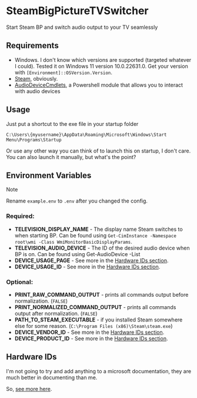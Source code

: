 # SteamBigPictureTVSwitcher
Start Steam BP and switch audio output to your TV seamlessly

## Requirements
- Windows. I don't know which versions are supported (targeted whatever I could). Tested it on Windows 11 version 10.0.22631.0. Get your version with `[Environment]::OSVersion.Version`.
- [Steam](https://store.steampowered.com/), obviously.
- [AudioDeviceCmdlets](https://www.powershellgallery.com/packages/AudioDeviceCmdlets/3.1.0.2), a Powershell module that allows you to interact with audio devices

## Usage
Just put a shortcut to the exe file in your startup folder

`C:\Users\{myusername}\AppData\Roaming\Microsoft\Windows\Start Menu\Programs\Startup`

Or use any other way you can think of to launch this on startup, I don't care. You can also launch it manually, but what's the point?


## Environment Variables
> [!NOTE]
> Rename `example.env` to `.env` after you changed the config.

### Required:

- **TELEVISION_DISPLAY_NAME** - The display name Steam switches to when starting BP. Can be found using `Get-CimInstance -Namespace root\wmi -Class WmiMonitorBasicDisplayParams`.
- **TELEVISION_AUDIO_DEVICE** - The ID of the desired audio device when BP is on. Can be found using Get-AudioDevice -List
- **DEVICE_USAGE_PAGE** - See more in the [Hardware IDs section](#hardware-ids).
- **DEVICE_USAGE_ID** - See more in the [Hardware IDs section](#hardware-ids).

### Optional:

- **PRINT_RAW_COMMAND_OUTPUT** - prints all commands output before normalization. (`FALSE`)
- **PRINT_NORMALIZED_COMMAND_OUTPUT** - prints all commands output after normalization. (`FALSE`)
- **PATH_TO_STEAM_EXECUTABLE** - if you installed Steam somewhere else for some reason. (`C:\Program Files (x86)\Steam\steam.exe`)
- **DEVICE_VENDOR_ID** - See more in the [Hardware IDs section](#hardware-ids).
- **DEVICE_PRODUCT_ID** - See more in the [Hardware IDs section](#hardware-ids).



## Hardware IDs
I'm not going to try and add anything to a microsoft documentation, they are much better in documenting than me.

So, [see more here](https://learn.microsoft.com/en-us/uwp/api/windows.devices.humaninterfacedevice.hiddevice?view=winrt-22000).

